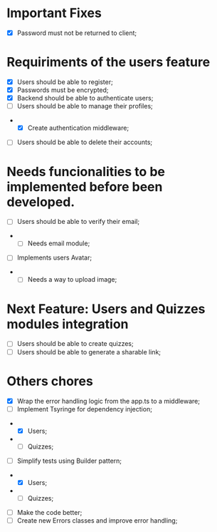 # Important Fixes
- [x] Password must not be returned to client;

# Requiriments of the users feature
- [x] Users should be able to register;
- [x] Passwords must be encrypted;
- [x] Backend should be able to authenticate users;
- [ ] Users should be able to manage their profiles;
- - [x] Create authentication middleware;
- [ ] Users should be able to delete their accounts;

# Needs funcionalities to be implemented before been developed.
- [ ] Users should be able to verify their email;
- - [ ] Needs email module;
- [ ] Implements users Avatar;
- - [ ] Needs a way to upload image;

# Next Feature: Users and Quizzes modules integration
- [ ] Users should be able to create quizzes;
- [ ] Users should be able to generate a sharable link;

# Others chores
- [x] Wrap the error handling logic from the app.ts to a middleware;
- [ ] Implement Tsyringe for dependency injection;
- - [x] Users;
- - [ ] Quizzes;
- [ ] Simplify tests using Builder pattern;
- - [x] Users;
- - [ ] Quizzes;
- [ ] Make the code better;
- [ ] Create new Errors classes and improve error handling;
